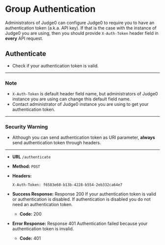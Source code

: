 # Group Authentication
Administrators of Judge0 can configure Judge0 to require you to have an authentication token (a.k.a. API key).
If that is the case with the instance of Judge0 you are using, then you
should provide `X-Auth-Token` header field in **every** API request.

## Authenticate
* Check if your authentication token is valid.
---
### Note
* `X-Auth-Token` is default header field name, but administrators of Judge0 instance you are using
   can change this default field name.
* Contact administrator of Judge0 instance you are using to get your authentication token.
---
### Security Warning
* Although you can send authentication token as URI parameter, **always** send authentication token through headers.
---
- **URL** `/authenticate`
  
- **Method:** `POST`
  
- **Headers:**
  ```
  X-Auth-Token: f6583e60-b13b-4228-b554-2eb332ca64e7
  ```

- **Success Response:**
  Response 200 If your authentication token is valid or authentication is disabled. If authentication is disabled you do not need an authentication token.
  * **Code:** 200

- **Error Response:**
  Response 401 Authentication failed because your authentication token is invalid.
  * **Code:** 401